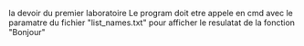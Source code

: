la devoir du premier laboratoire
Le program doit etre appele en cmd avec le paramatre du fichier "list_names.txt" pour afficher le resulatat de la fonction "Bonjour"
